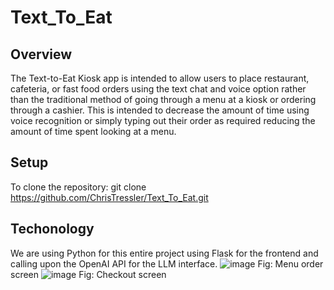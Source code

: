# Text_To_Eat

## Overview
The Text-to-Eat Kiosk app is intended to allow users to place restaurant, cafeteria, or fast food orders using the text chat and voice option rather than the traditional method of going through a menu at a kiosk or ordering through a cashier. This is intended to decrease the amount of time using voice recognition or simply typing out their order as required reducing the amount of time spent looking at a menu.

## Setup
To clone the repository: git clone https://github.com/ChrisTressler/Text_To_Eat.git

## Techonology
We are using Python for this entire project using Flask for the frontend and calling upon the OpenAI API for the LLM interface.
![image](https://github.com/user-attachments/assets/6a420b79-23de-4e4e-a32b-32af3052f9e7)
Fig: Menu order screen
![image](https://github.com/user-attachments/assets/2b36e55f-f1e7-41f2-9feb-7e79b3385d54)
Fig: Checkout screen
